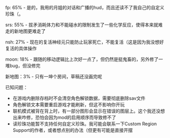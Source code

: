   fp: 65% - 是的，我用的月姐的对话和广播的hud，而且还读不了我自己的自定义珍珠（。

 srs: 55% - 拔矛消耗体力和不能碰水的限制发生了一些化学反应，使得本来就难走的新地图更难走了

 nsh: 27% - 现在的复活神经元只能防止玩家死亡，不能复活（这是因为我没想好复活的具体操作

moon: 18% - 跟随的移动逻辑比上次好一点了，但仍然是挺鬼畜的，另外修了一堆bug，但没修完

新地图：3% - 只有一坤个房间，草稿还没画完呢





已知问题：
- 在游戏内删除存档时不会清空角色解锁数据，需要彻底删除sav文件
- 角色解锁文本需要重启游戏才能刷新，但这不影响你开玩
- 联机模式被背在背上时，有一部分图形会显示在错误的图层上。这个我还没想出来咋修，恐怕会因为mod的启用顺序而导致修不了
- 读珍珠功能暂不支持任何自定义珍珠。我可能会联系一下Custom Region Support的作者，或者想点别的办法（但更有可能是直接开摆

